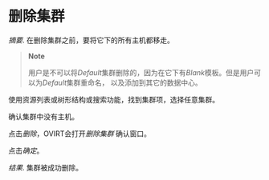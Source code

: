 # 删除集群

*摘要*.
在删除集群之前，要将它下的所有主机都移走。

> **Note**
>
> 用户是不可以将*Default*集群删除的，因为在它下有*Blank*模板。但是用户可以为*Default*集群重命名，
> 以及添加到其它的数据中心。

使用资源列表或树形结构或搜索功能，找到集群项，选择任意集群。

确认集群中没有主机。

点击*删除*，OVIRT会打开*删除集群* 确认窗口。

点击*确定*。

*结果*.
集群被成功删除。
